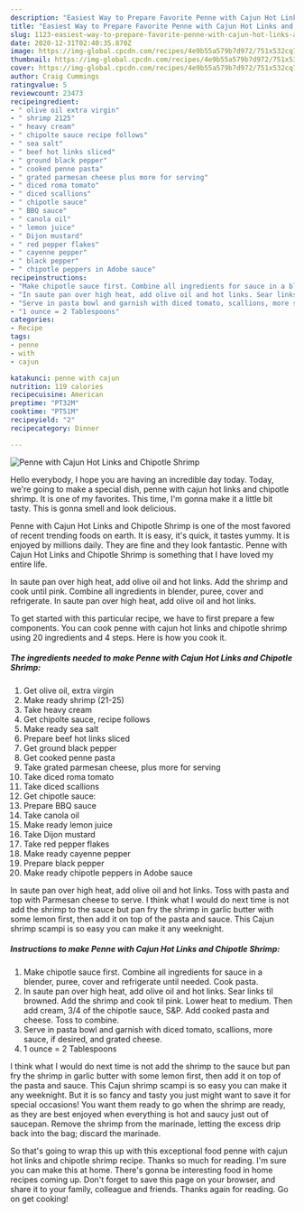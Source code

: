 ```yaml
---
description: "Easiest Way to Prepare Favorite Penne with Cajun Hot Links and Chipotle Shrimp"
title: "Easiest Way to Prepare Favorite Penne with Cajun Hot Links and Chipotle Shrimp"
slug: 1123-easiest-way-to-prepare-favorite-penne-with-cajun-hot-links-and-chipotle-shrimp
date: 2020-12-31T02:40:35.870Z
image: https://img-global.cpcdn.com/recipes/4e9b55a579b7d972/751x532cq70/penne-with-cajun-hot-links-and-chipotle-shrimp-recipe-main-photo.jpg
thumbnail: https://img-global.cpcdn.com/recipes/4e9b55a579b7d972/751x532cq70/penne-with-cajun-hot-links-and-chipotle-shrimp-recipe-main-photo.jpg
cover: https://img-global.cpcdn.com/recipes/4e9b55a579b7d972/751x532cq70/penne-with-cajun-hot-links-and-chipotle-shrimp-recipe-main-photo.jpg
author: Craig Cummings
ratingvalue: 5
reviewcount: 23473
recipeingredient:
- " olive oil extra virgin"
- " shrimp 2125"
- " heavy cream"
- " chipolte sauce recipe follows"
- " sea salt"
- " beef hot links sliced"
- " ground black pepper"
- " cooked penne pasta"
- " grated parmesan cheese plus more for serving"
- " diced roma tomato"
- " diced scallions"
- " chipotle sauce"
- " BBQ sauce"
- " canola oil"
- " lemon juice"
- " Dijon mustard"
- " red pepper flakes"
- " cayenne pepper"
- " black pepper"
- " chipotle peppers in Adobe sauce"
recipeinstructions:
- "Make chipotle sauce first. Combine all ingredients for sauce in a blender, puree, cover and refrigerate until needed. Cook pasta."
- "In saute pan over high heat, add olive oil and hot links. Sear links til browned. Add the shrimp and cook til pink. Lower heat to medium. Then add cream, 3/4 of the chipotle sauce, S&amp;P. Add cooked pasta and cheese. Toss to combine."
- "Serve in pasta bowl and garnish with diced tomato, scallions, more sauce, if desired, and grated cheese."
- "1 ounce = 2 Tablespoons"
categories:
- Recipe
tags:
- penne
- with
- cajun

katakunci: penne with cajun 
nutrition: 119 calories
recipecuisine: American
preptime: "PT32M"
cooktime: "PT51M"
recipeyield: "2"
recipecategory: Dinner

---
```



![Penne with Cajun Hot Links and Chipotle Shrimp](https://img-global.cpcdn.com/recipes/4e9b55a579b7d972/751x532cq70/penne-with-cajun-hot-links-and-chipotle-shrimp-recipe-main-photo.jpg)

Hello everybody, I hope you are having an incredible day today. Today, we're going to make a special dish, penne with cajun hot links and chipotle shrimp. It is one of my favorites. This time, I'm gonna make it a little bit tasty. This is gonna smell and look delicious.

Penne with Cajun Hot Links and Chipotle Shrimp is one of the most favored of recent trending foods on earth. It is easy, it's quick, it tastes yummy. It is enjoyed by millions daily. They are fine and they look fantastic. Penne with Cajun Hot Links and Chipotle Shrimp is something that I have loved my entire life.

In saute pan over high heat, add olive oil and hot links. Add the shrimp and cook until pink. Combine all ingredients in blender, puree, cover and refrigerate. In saute pan over high heat, add olive oil and hot links.


To get started with this particular recipe, we have to first prepare a few components. You can cook penne with cajun hot links and chipotle shrimp using 20 ingredients and 4 steps. Here is how you cook it.

<!--inarticleads1-->

##### The ingredients needed to make Penne with Cajun Hot Links and Chipotle Shrimp:

1. Get  olive oil, extra virgin
1. Make ready  shrimp (21-25)
1. Take  heavy cream
1. Get  chipolte sauce, recipe follows
1. Make ready  sea salt
1. Prepare  beef hot links sliced
1. Get  ground black pepper
1. Get  cooked penne pasta
1. Take  grated parmesan cheese, plus more for serving
1. Take  diced roma tomato
1. Take  diced scallions
1. Get  chipotle sauce:
1. Prepare  BBQ sauce
1. Take  canola oil
1. Make ready  lemon juice
1. Take  Dijon mustard
1. Take  red pepper flakes
1. Make ready  cayenne pepper
1. Prepare  black pepper
1. Make ready  chipotle peppers in Adobe sauce


In saute pan over high heat, add olive oil and hot links. Toss with pasta and top with Parmesan cheese to serve. I think what I would do next time is not add the shrimp to the sauce but pan fry the shrimp in garlic butter with some lemon first, then add it on top of the pasta and sauce. This Cajun shrimp scampi is so easy you can make it any weeknight. 

<!--inarticleads2-->

##### Instructions to make Penne with Cajun Hot Links and Chipotle Shrimp:

1. Make chipotle sauce first. Combine all ingredients for sauce in a blender, puree, cover and refrigerate until needed. Cook pasta.
1. In saute pan over high heat, add olive oil and hot links. Sear links til browned. Add the shrimp and cook til pink. Lower heat to medium. Then add cream, 3/4 of the chipotle sauce, S&amp;P. Add cooked pasta and cheese. Toss to combine.
1. Serve in pasta bowl and garnish with diced tomato, scallions, more sauce, if desired, and grated cheese.
1. 1 ounce = 2 Tablespoons


I think what I would do next time is not add the shrimp to the sauce but pan fry the shrimp in garlic butter with some lemon first, then add it on top of the pasta and sauce. This Cajun shrimp scampi is so easy you can make it any weeknight. But it is so fancy and tasty you just might want to save it for special occasions! You want them ready to go when the shrimp are ready, as they are best enjoyed when everything is hot and saucy just out of saucepan. Remove the shrimp from the marinade, letting the excess drip back into the bag; discard the marinade. 

So that's going to wrap this up with this exceptional food penne with cajun hot links and chipotle shrimp recipe. Thanks so much for reading. I'm sure you can make this at home. There's gonna be interesting food in home recipes coming up. Don't forget to save this page on your browser, and share it to your family, colleague and friends. Thanks again for reading. Go on get cooking!
